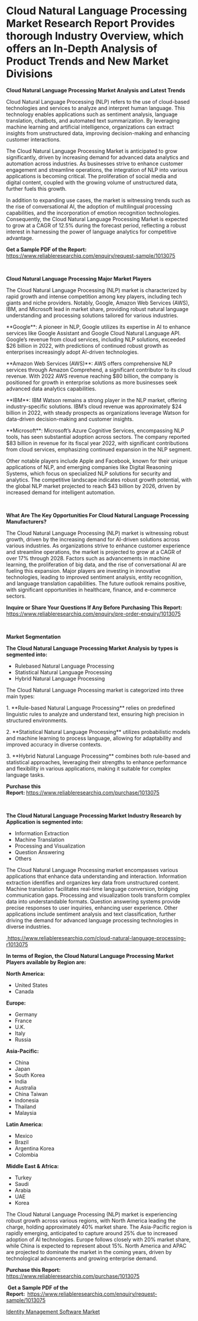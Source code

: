 <p><h1>Cloud Natural Language Processing Market Research Report Provides thorough Industry Overview, which offers an In-Depth Analysis of Product Trends and New Market Divisions</h1></p><p><strong>Cloud Natural Language Processing Market Analysis and Latest Trends</strong></p>
<p><p>Cloud Natural Language Processing (NLP) refers to the use of cloud-based technologies and services to analyze and interpret human language. This technology enables applications such as sentiment analysis, language translation, chatbots, and automated text summarization. By leveraging machine learning and artificial intelligence, organizations can extract insights from unstructured data, improving decision-making and enhancing customer interactions.</p><p>The Cloud Natural Language Processing Market is anticipated to grow significantly, driven by increasing demand for advanced data analytics and automation across industries. As businesses strive to enhance customer engagement and streamline operations, the integration of NLP into various applications is becoming critical. The proliferation of social media and digital content, coupled with the growing volume of unstructured data, further fuels this growth.</p><p>In addition to expanding use cases, the market is witnessing trends such as the rise of conversational AI, the adoption of multilingual processing capabilities, and the incorporation of emotion recognition technologies. Consequently, the Cloud Natural Language Processing Market is expected to grow at a CAGR of 12.5% during the forecast period, reflecting a robust interest in harnessing the power of language analytics for competitive advantage.</p></p>
<p><strong>Get a Sample PDF of the Report:&nbsp;</strong> <a href="https://www.reliableresearchiq.com/enquiry/request-sample/1013075?utm_campaign=2761&utm_medium=2&utm_source=Github&utm_content=ia&utm_term=06032025&utm_id=cloud-natural-language-processing">https://www.reliableresearchiq.com/enquiry/request-sample/1013075</a></p>
<p>&nbsp;</p>
<p><strong>Cloud Natural Language Processing Major Market Players</strong></p>
<p><p>The Cloud Natural Language Processing (NLP) market is characterized by rapid growth and intense competition among key players, including tech giants and niche providers. Notably, Google, Amazon Web Services (AWS), IBM, and Microsoft lead in market share, providing robust natural language understanding and processing solutions tailored for various industries.</p><p>**Google**: A pioneer in NLP, Google utilizes its expertise in AI to enhance services like Google Assistant and Google Cloud Natural Language API. Google’s revenue from cloud services, including NLP solutions, exceeded $26 billion in 2022, with predictions of continued robust growth as enterprises increasingly adopt AI-driven technologies.</p><p>**Amazon Web Services (AWS)**: AWS offers comprehensive NLP services through Amazon Comprehend, a significant contributor to its cloud revenue. With 2022 AWS revenue reaching $80 billion, the company is positioned for growth in enterprise solutions as more businesses seek advanced data analytics capabilities.</p><p>**IBM**: IBM Watson remains a strong player in the NLP market, offering industry-specific solutions. IBM’s cloud revenue was approximately $24 billion in 2022, with steady prospects as organizations leverage Watson for data-driven decision-making and customer insights.</p><p>**Microsoft**: Microsoft’s Azure Cognitive Services, encompassing NLP tools, has seen substantial adoption across sectors. The company reported $83 billion in revenue for its fiscal year 2022, with significant contributions from cloud services, emphasizing continued expansion in the NLP segment.</p><p>Other notable players include Apple and Facebook, known for their unique applications of NLP, and emerging companies like Digital Reasoning Systems, which focus on specialized NLP solutions for security and analytics. The competitive landscape indicates robust growth potential, with the global NLP market projected to reach $43 billion by 2026, driven by increased demand for intelligent automation.</p></p>
<p>&nbsp;</p>
<p><strong>What Are The Key Opportunities For Cloud Natural Language Processing Manufacturers?</strong></p>
<p><p>The Cloud Natural Language Processing (NLP) market is witnessing robust growth, driven by the increasing demand for AI-driven solutions across various industries. As organizations strive to enhance customer experience and streamline operations, the market is projected to grow at a CAGR of over 17% through 2028. Factors such as advancements in machine learning, the proliferation of big data, and the rise of conversational AI are fueling this expansion. Major players are investing in innovative technologies, leading to improved sentiment analysis, entity recognition, and language translation capabilities. The future outlook remains positive, with significant opportunities in healthcare, finance, and e-commerce sectors.</p></p>
<p><strong>Inquire or Share Your Questions If Any Before Purchasing This Report:</strong> <a href="https://www.reliableresearchiq.com/enquiry/pre-order-enquiry/1013075?utm_campaign=2761&utm_medium=2&utm_source=Github&utm_content=ia&utm_term=06032025&utm_id=cloud-natural-language-processing">https://www.reliableresearchiq.com/enquiry/pre-order-enquiry/1013075</a></p>
<p>&nbsp;</p>
<p><strong>Market Segmentation</strong></p>
<p><strong>The Cloud Natural Language Processing Market Analysis by types is segmented into:</strong></p>
<p><ul><li>Rulebased Natural Language Processing</li><li>Statistical Natural Language Processing</li><li>Hybrid Natural Language Processing</li></ul></p>
<p><p>The Cloud Natural Language Processing market is categorized into three main types: </p><p>1. **Rule-based Natural Language Processing** relies on predefined linguistic rules to analyze and understand text, ensuring high precision in structured environments.</p><p>2. **Statistical Natural Language Processing** utilizes probabilistic models and machine learning to process language, allowing for adaptability and improved accuracy in diverse contexts.</p><p>3. **Hybrid Natural Language Processing** combines both rule-based and statistical approaches, leveraging their strengths to enhance performance and flexibility in various applications, making it suitable for complex language tasks.</p></p>
<p><strong>Purchase this Report:&nbsp;</strong><a href="https://www.reliableresearchiq.com/purchase/1013075?utm_campaign=2761&utm_medium=2&utm_source=Github&utm_content=ia&utm_term=06032025&utm_id=cloud-natural-language-processing">https://www.reliableresearchiq.com/purchase/1013075</a></p>
<p>&nbsp;</p>
<p><strong>The Cloud Natural Language Processing Market Industry Research by Application is segmented into:</strong></p>
<p><ul><li>Information Extraction</li><li>Machine Translation</li><li>Processing and Visualization</li><li>Question Answering</li><li>Others</li></ul></p>
<p><p>The Cloud Natural Language Processing market encompasses various applications that enhance data understanding and interaction. Information extraction identifies and organizes key data from unstructured content. Machine translation facilitates real-time language conversion, bridging communication gaps. Processing and visualization tools transform complex data into understandable formats. Question answering systems provide precise responses to user inquiries, enhancing user experience. Other applications include sentiment analysis and text classification, further driving the demand for advanced language processing technologies in diverse industries.</p></p>
<p><a href="https://www.reliableresearchiq.com/cloud-natural-language-processing-r1013075?utm_campaign=2761&utm_medium=2&utm_source=Github&utm_content=ia&utm_term=06032025&utm_id=cloud-natural-language-processing">&nbsp;https://www.reliableresearchiq.com/cloud-natural-language-processing-r1013075</a></p>
<p><strong>In terms of Region, the Cloud Natural Language Processing Market Players available by Region are:</strong></p>
<p>
    <p> <strong> North America: </strong>
        <ul>
            <li>United States</li>
            <li>Canada</li>
        </ul>
        </p> 
    <p> <strong> Europe: </strong>
        <ul>
            <li>Germany</li>
            <li>France</li>
            <li>U.K.</li>
            <li>Italy</li>
            <li>Russia</li>
        </ul>
        </p> 
    <p> <strong> Asia-Pacific: </strong>
        <ul>
            <li>China</li>
            <li>Japan</li>
            <li>South Korea</li>
            <li>India</li>
            <li>Australia</li>
            <li>China Taiwan</li>
            <li>Indonesia</li>
            <li>Thailand</li>
            <li>Malaysia</li>
        </ul>
        </p> 
    <p> <strong> Latin America: </strong>
        <ul>
            <li>Mexico</li>
            <li>Brazil</li>
            <li>Argentina Korea</li>
            <li>Colombia</li>
        </ul>
        </p> 
    <p> <strong> Middle East & Africa: </strong>
        <ul>
            <li>Turkey</li>
            <li>Saudi</li>
            <li>Arabia</li>
            <li>UAE</li>
            <li>Korea</li>
        </ul>
    </p>
    </p>
<p><p>The Cloud Natural Language Processing (NLP) market is experiencing robust growth across various regions, with North America leading the charge, holding approximately 40% market share. The Asia-Pacific region is rapidly emerging, anticipated to capture around 25% due to increased adoption of AI technologies. Europe follows closely with 20% market share, while China is expected to represent about 15%. North America and APAC are projected to dominate the market in the coming years, driven by technological advancements and growing enterprise demand.</p></p>
<p><strong>Purchase this Report: </strong><a href="https://www.reliableresearchiq.com/purchase/1013075?utm_campaign=2761&utm_medium=2&utm_source=Github&utm_content=ia&utm_term=06032025&utm_id=cloud-natural-language-processing">https://www.reliableresearchiq.com/purchase/1013075</a></p>
<p>&nbsp;<strong>Get a Sample PDF of the Report:&nbsp;&nbsp;</strong><a href="https://www.reliableresearchiq.com/enquiry/request-sample/1013075?utm_campaign=2761&utm_medium=2&utm_source=Github&utm_content=ia&utm_term=06032025&utm_id=cloud-natural-language-processing">https://www.reliableresearchiq.com/enquiry/request-sample/1013075</a></p>
<p><strong></strong></p>
<p><p><a href="https://github.com/saaindosya/Market-Research-Report-List-1/blob/main/identity-management-software-market.md?utm_campaign=2761&utm_medium=2&utm_source=Github&utm_content=ia&utm_term=06032025&utm_id=cloud-natural-language-processing">Identity Management Software Market</a></p></p>